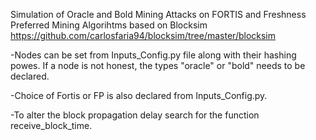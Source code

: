 Simulation of Oracle and Bold Mining Attacks on FORTIS and Freshness Preferred Mining Algorihtms based on Blocksim  https://github.com/carlosfaria94/blocksim/tree/master/blocksim

-Nodes can be set from Inputs_Config.py file along with their hashing powes. If a node is not honest, the types "oracle" or "bold" needs to be declared.

-Choice of Fortis or FP is also declared from Inputs_Config.py.

-To alter the block propagation delay search for the function receive_block_time.

